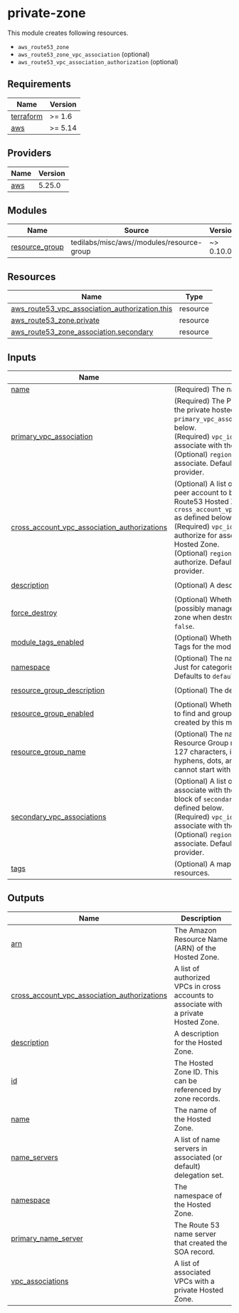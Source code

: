 # private-zone

This module creates following resources.

- `aws_route53_zone`
- `aws_route53_zone_vpc_association` (optional)
- `aws_route53_vpc_association_authorization` (optional)

<!-- BEGINNING OF PRE-COMMIT-TERRAFORM DOCS HOOK -->
## Requirements

| Name | Version |
|------|---------|
| <a name="requirement_terraform"></a> [terraform](#requirement\_terraform) | >= 1.6 |
| <a name="requirement_aws"></a> [aws](#requirement\_aws) | >= 5.14 |

## Providers

| Name | Version |
|------|---------|
| <a name="provider_aws"></a> [aws](#provider\_aws) | 5.25.0 |

## Modules

| Name | Source | Version |
|------|--------|---------|
| <a name="module_resource_group"></a> [resource\_group](#module\_resource\_group) | tedilabs/misc/aws//modules/resource-group | ~> 0.10.0 |

## Resources

| Name | Type |
|------|------|
| [aws_route53_vpc_association_authorization.this](https://registry.terraform.io/providers/hashicorp/aws/latest/docs/resources/route53_vpc_association_authorization) | resource |
| [aws_route53_zone.private](https://registry.terraform.io/providers/hashicorp/aws/latest/docs/resources/route53_zone) | resource |
| [aws_route53_zone_association.secondary](https://registry.terraform.io/providers/hashicorp/aws/latest/docs/resources/route53_zone_association) | resource |

## Inputs

| Name | Description | Type | Default | Required |
|------|-------------|------|---------|:--------:|
| <a name="input_name"></a> [name](#input\_name) | (Required) The name of the Hosted Zone. | `string` | n/a | yes |
| <a name="input_primary_vpc_association"></a> [primary\_vpc\_association](#input\_primary\_vpc\_association) | (Required) The Primary VPC to associate with the private hosted zone. `primary_vpc_association` block as defined below.<br>    (Required) `vpc_id` - The ID of the VPC to associate with the private Hosted Zone.<br>    (Optional) `region` - The region of the VPC to associate. Defaults to the region of the AWS provider. | <pre>object({<br>    region = optional(string)<br>    vpc_id = string<br>  })</pre> | n/a | yes |
| <a name="input_cross_account_vpc_association_authorizations"></a> [cross\_account\_vpc\_association\_authorizations](#input\_cross\_account\_vpc\_association\_authorizations) | (Optional) A list of authorizations for a VPC in a peer account to be associated with the Route53 Hosted Zone. Each block of `cross_account_vpc_association_authorizations` as defined below.<br>    (Required) `vpc_id` - The ID of the VPC to authorize for association with the private Hosted Zone.<br>    (Optional) `region` - The region of the VPC to authorize. Defaults to the region of the AWS provider. | <pre>list(object({<br>    region = optional(string)<br>    vpc_id = string<br>  }))</pre> | `[]` | no |
| <a name="input_description"></a> [description](#input\_description) | (Optional) A description for the Hosted Zone. | `string` | `"Managed by Terraform."` | no |
| <a name="input_force_destroy"></a> [force\_destroy](#input\_force\_destroy) | (Optional) Whether to destroy all records (possibly managed outside of Terraform) in the zone when destroying the zone. Defaults to `false`. | `bool` | `false` | no |
| <a name="input_module_tags_enabled"></a> [module\_tags\_enabled](#input\_module\_tags\_enabled) | (Optional) Whether to create AWS Resource Tags for the module informations. | `bool` | `true` | no |
| <a name="input_namespace"></a> [namespace](#input\_namespace) | (Optional) The namespace of the Hosted Zone. Just for categorising overlapped hosted zones. Defaults to `default`. | `string` | `"default"` | no |
| <a name="input_resource_group_description"></a> [resource\_group\_description](#input\_resource\_group\_description) | (Optional) The description of Resource Group. | `string` | `"Managed by Terraform."` | no |
| <a name="input_resource_group_enabled"></a> [resource\_group\_enabled](#input\_resource\_group\_enabled) | (Optional) Whether to create Resource Group to find and group AWS resources which are created by this module. | `bool` | `true` | no |
| <a name="input_resource_group_name"></a> [resource\_group\_name](#input\_resource\_group\_name) | (Optional) The name of Resource Group. A Resource Group name can have a maximum of 127 characters, including letters, numbers, hyphens, dots, and underscores. The name cannot start with `AWS` or `aws`. | `string` | `""` | no |
| <a name="input_secondary_vpc_associations"></a> [secondary\_vpc\_associations](#input\_secondary\_vpc\_associations) | (Optional) A list of secondary VPCs to associate with the private hosted zone. Each<br>  block of `secondary_vpc_associations` as defined below.<br>    (Required) `vpc_id` - The ID of the VPC to associate with the private Hosted Zone.<br>    (Optional) `region` - The region of the VPC to associate. Defaults to the region of the AWS provider. | <pre>list(object({<br>    region = optional(string)<br>    vpc_id = string<br>  }))</pre> | `[]` | no |
| <a name="input_tags"></a> [tags](#input\_tags) | (Optional) A map of tags to add to all resources. | `map(string)` | `{}` | no |

## Outputs

| Name | Description |
|------|-------------|
| <a name="output_arn"></a> [arn](#output\_arn) | The Amazon Resource Name (ARN) of the Hosted Zone. |
| <a name="output_cross_account_vpc_association_authorizations"></a> [cross\_account\_vpc\_association\_authorizations](#output\_cross\_account\_vpc\_association\_authorizations) | A list of authorized VPCs in cross accounts to associate with a private Hosted Zone. |
| <a name="output_description"></a> [description](#output\_description) | A description for the Hosted Zone. |
| <a name="output_id"></a> [id](#output\_id) | The Hosted Zone ID. This can be referenced by zone records. |
| <a name="output_name"></a> [name](#output\_name) | The name of the Hosted Zone. |
| <a name="output_name_servers"></a> [name\_servers](#output\_name\_servers) | A list of name servers in associated (or default) delegation set. |
| <a name="output_namespace"></a> [namespace](#output\_namespace) | The namespace of the Hosted Zone. |
| <a name="output_primary_name_server"></a> [primary\_name\_server](#output\_primary\_name\_server) | The Route 53 name server that created the SOA record. |
| <a name="output_vpc_associations"></a> [vpc\_associations](#output\_vpc\_associations) | A list of associated VPCs with a private Hosted Zone. |
<!-- END OF PRE-COMMIT-TERRAFORM DOCS HOOK -->
